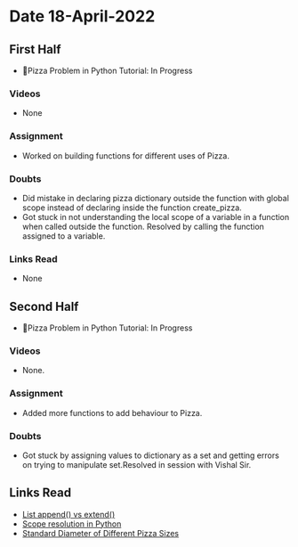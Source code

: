 # Date 18-April-2022

## First Half

- 🔄Pizza Problem in Python Tutorial: In Progress

### Videos

- None

### Assignment

- Worked on building functions for different uses of Pizza.

### Doubts

- Did mistake in declaring pizza dictionary outside the function with global scope instead of declaring inside the function create_pizza.
- Got stuck in not understanding the local scope of a variable in a function when called outside the function. Resolved by calling the function assigned to a variable.

### Links Read

- None

## Second Half

- 🔄Pizza Problem in Python Tutorial: In Progress

### Videos

- None.

### Assignment

- Added more functions to add behaviour to Pizza.

### Doubts

- Got stuck by assigning values to dictionary as a set and getting errors on trying to manipulate set.Resolved in session with Vishal Sir.

## Links Read

- [List append() vs extend()](https://www.geeksforgeeks.org/append-extend-python/?ref=lbp)
- [Scope resolution in Python](https://www.geeksforgeeks.org/scope-resolution-in-python-legb-rule/)
- [Standard Diameter of Different Pizza Sizes](https://www.quora.com/What-are-the-standard-diameters-of-different-pizza-sizes-in-the-United-States)

